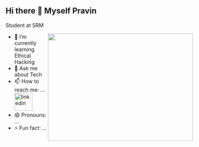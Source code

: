 ## Hi there 👋 Myself Pravin
Student at SRM

<img align="right" width="390" height="290" src="https://fiverr-res.cloudinary.com/images/t_main1,q_auto,f_auto,q_auto,f_auto/v1/attachments/delivery/asset/45a5f81c21214021c605fb4f45eca4f6-1644946438/Illustration112%20%281%29/make-lofi-aesthetic-illustrations-for-you.gif">



- 🌱 I’m currently learning Ethical Hacking
- 💬 Ask me about Tech
- 📫 How to reach me: ...
  <br />
 [<img width="48" height="48" src="https://img.icons8.com/color/48/linkedin.png" alt="linkedin"/>](www.linkedin.com/in/pravinj64)
- 😄 Pronouns: ...
- ⚡ Fun fact: ...
  
